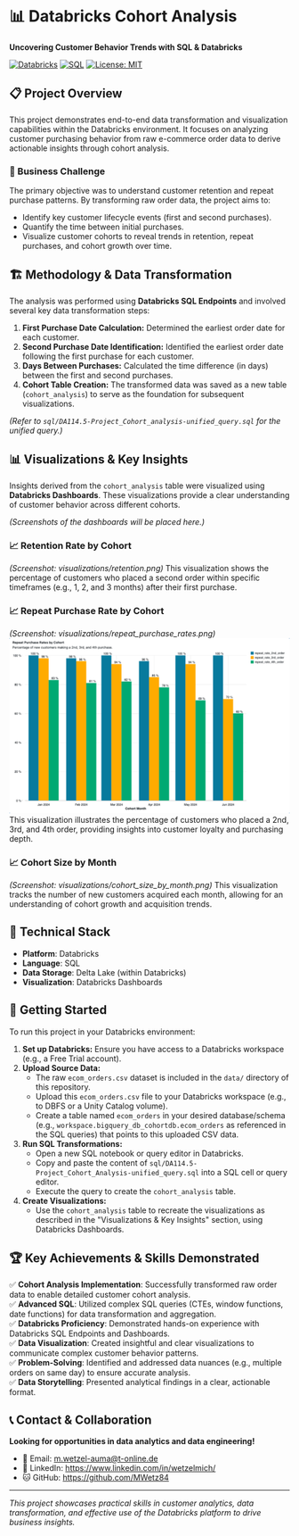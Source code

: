 # 📊 Databricks Cohort Analysis

**Uncovering Customer Behavior Trends with SQL & Databricks**

[![Databricks](https://img.shields.io/badge/Databricks-FF3621?style=for-the-badge&logo=databricks&logoColor=white)](https://www.databricks.com/)
[![SQL](https://img.shields.io/badge/SQL-4479A1?style=for-the-badge&logo=postgresql&logoColor=white)](https://en.wikipedia.org/wiki/SQL)
[![License: MIT](https://img.shields.io/badge/License-MIT-yellow.svg)](https://opensource.org/licenses/MIT)

## 📋 Project Overview

This project demonstrates end-to-end data transformation and visualization capabilities within the Databricks environment. It focuses on analyzing customer purchasing behavior from raw e-commerce order data to derive actionable insights through cohort analysis.

### 🎯 Business Challenge

The primary objective was to understand customer retention and repeat purchase patterns. By transforming raw order data, the project aims to:
- Identify key customer lifecycle events (first and second purchases).
- Quantify the time between initial purchases.
- Visualize customer cohorts to reveal trends in retention, repeat purchases, and cohort growth over time.

## 🏗️ Methodology & Data Transformation

The analysis was performed using **Databricks SQL Endpoints** and involved several key data transformation steps:

1.  **First Purchase Date Calculation:** Determined the earliest order date for each customer.
2.  **Second Purchase Date Identification:** Identified the earliest order date following the first purchase for each customer.
3.  **Days Between Purchases:** Calculated the time difference (in days) between the first and second purchases.
4.  **Cohort Table Creation:** The transformed data was saved as a new table (`cohort_analysis`) to serve as the foundation for subsequent visualizations.

*(Refer to `sql/DA114.5-Project_Cohort_analysis-unified_query.sql` for the unified query.)*

## 📊 Visualizations & Key Insights

Insights derived from the `cohort_analysis` table were visualized using **Databricks Dashboards**. These visualizations provide a clear understanding of customer behavior across different cohorts.

*(Screenshots of the dashboards will be placed here.)*

### 📈 Retention Rate by Cohort
*(Screenshot: visualizations/retention.png)*
This visualization shows the percentage of customers who placed a second order within specific timeframes (e.g., 1, 2, and 3 months) after their first purchase.

### 📈 Repeat Purchase Rate by Cohort
*(Screenshot: visualizations/repeat_purchase_rates.png)*
![Repeat Purchase Rate by Cohort](visualizations/repeat_purchase_rates.png)
This visualization illustrates the percentage of customers who placed a 2nd, 3rd, and 4th order, providing insights into customer loyalty and purchasing depth.

### 📈 Cohort Size by Month
*(Screenshot: visualizations/cohort_size_by_month.png)*
This visualization tracks the number of new customers acquired each month, allowing for an understanding of cohort growth and acquisition trends.

## 🔧 Technical Stack

-   **Platform**: Databricks
-   **Language**: SQL
-   **Data Storage**: Delta Lake (within Databricks)
-   **Visualization**: Databricks Dashboards

## 🚀 Getting Started

To run this project in your Databricks environment:

1.  **Set up Databricks:** Ensure you have access to a Databricks workspace (e.g., a Free Trial account).
2.  **Upload Source Data:**
    *   The raw `ecom_orders.csv` dataset is included in the `data/` directory of this repository.
    *   Upload this `ecom_orders.csv` file to your Databricks workspace (e.g., to DBFS or a Unity Catalog volume).
    *   Create a table named `ecom_orders` in your desired database/schema (e.g., `workspace.bigquery_db_cohortdb.ecom_orders` as referenced in the SQL queries) that points to this uploaded CSV data.
3.  **Run SQL Transformations:**
    *   Open a new SQL notebook or query editor in Databricks.
    *   Copy and paste the content of `sql/DA114.5-Project_Cohort_Analysis-unified_query.sql` into a SQL cell or query editor.
    *   Execute the query to create the `cohort_analysis` table.
4.  **Create Visualizations:**
    *   Use the `cohort_analysis` table to recreate the visualizations as described in the "Visualizations & Key Insights" section, using Databricks Dashboards.

## 🏆 Key Achievements & Skills Demonstrated

✅ **Cohort Analysis Implementation**: Successfully transformed raw order data to enable detailed customer cohort analysis.  
✅ **Advanced SQL**: Utilized complex SQL queries (CTEs, window functions, date functions) for data transformation and aggregation.  
✅ **Databricks Proficiency**: Demonstrated hands-on experience with Databricks SQL Endpoints and Dashboards.  
✅ **Data Visualization**: Created insightful and clear visualizations to communicate complex customer behavior patterns.  
✅ **Problem-Solving**: Identified and addressed data nuances (e.g., multiple orders on same day) to ensure accurate analysis.  
✅ **Data Storytelling**: Presented analytical findings in a clear, actionable format.  

## 📞 Contact & Collaboration

**Looking for opportunities in data analytics and data engineering!**

-   📧 Email: m.wetzel-auma@t-online.de
-   💼 LinkedIn: https://www.linkedin.com/in/wetzelmich/
-   🐱 GitHub: https://github.com/MWetz84

---

*This project showcases practical skills in customer analytics, data transformation, and effective use of the Databricks platform to drive business insights.*
